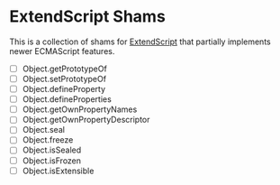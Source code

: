 # ExtendScript Shams
This is a collection of shams for [ExtendScript](https://en.wikipedia.org/wiki/ExtendScript) that partially implements newer ECMAScript features.

  - [ ] Object.getPrototypeOf
  - [ ] Object.setPrototypeOf
  - [ ] Object.defineProperty
  - [ ] Object.defineProperties
  - [ ] Object.getOwnPropertyNames
  - [ ] Object.getOwnPropertyDescriptor
  - [ ] Object.seal
  - [ ] Object.freeze
  - [ ] Object.isSealed
  - [ ] Object.isFrozen
  - [ ] Object.isExtensible
